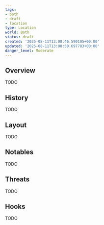 ```yaml
---
tags:
- both
- draft
- location
type: Location
world: Both
status: draft
created: '2025-08-11T13:08:46.590105+00:00'
updated: '2025-08-11T13:08:50.697783+00:00'
danger_level: Moderate
---
```



## Overview

TODO
## History

TODO
## Layout

TODO
## Notables

TODO
## Threats

TODO
## Hooks

TODO
